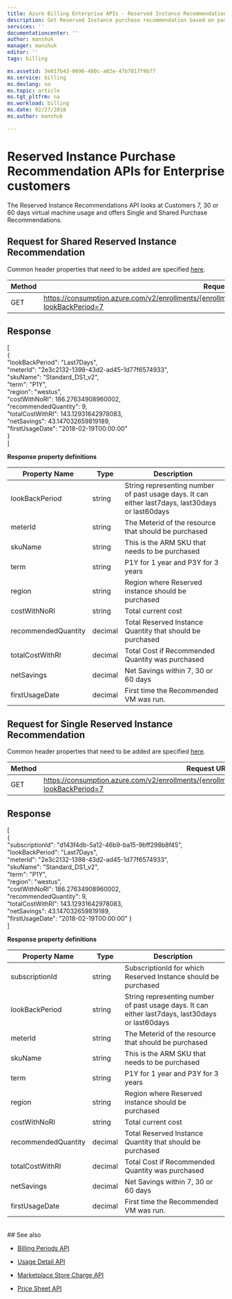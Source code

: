 ```yaml
---
title: Azure Billing Enterprise APIs - Reserved Instance Recommendation| Microsoft Docs
description: Get Reserved Instance purchase recommendation based on past usage.
services: ''
documentationcenter: ''
author: manshuk
manager: manshuk
editor: ''
tags: billing

ms.assetid: 3e817b43-0696-400c-a02e-47b7817f9b77
ms.service: billing
ms.devlang: na
ms.topic: article
ms.tgt_pltfrm: na
ms.workload: billing
ms.date: 02/27/2018
ms.author: manshuk

---
```

# Reserved Instance Purchase Recommendation APIs for Enterprise customers

The Reserved Instance Recommendations API looks at Customers 7, 30 or 60 days virtual machine usage and offers Single and Shared Purchase Recommendations.


## Request for Shared Reserved Instance Recommendation
Common header properties that need to be added are specified [here](https://docs.microsoft.com/azure/billing/billing-enterprise-api). 

|Method | Request URI|
|-|-|
|GET| https://consumption.azure.com/v2/enrollments/{enrollmentNumber}/AggregateReservationRecommendations?lookBackPeriod=7

## Response
[<br>{<br>
	"lookBackPeriod": "Last7Days",
	<br>"meterId": "2e3c2132-1398-43d2-ad45-1d77f6574933",
	<br>"skuName": "Standard_DS1_v2",
	<br>"term": "P1Y",
	<br>"region": "westus",
	<br>"costWithNoRI": 186.27634908960002,
	<br>"recommendedQuantity": 9,
	<br>"totalCostWithRI": 143.12931642978083,
	<br>"netSavings": 43.147032659819189,
	<br>"firstUsageDate": "2018-02-19T00:00:00"
<br>}<br>
]

**Response property definitions**

|Property Name| Type| Description
|-|-|-|
|lookBackPeriod|string|String representing number of past usage days. It can either last7days, last30days or last60days|
|meterId|string |The Meterid of the resource that should be purchased|
|skuName|string |This is the ARM SKU that needs to be purchased|
|term|string| P1Y for 1 year and P3Y for 3 years|
|region|string| Region where Reserved instance should be purchased|
|costWithNoRI|string| Total current cost|
|recommendedQuantity|decimal| Total Reserved Instance Quantity that should be purchased|
|totalCostWithRI|decimal| Total Cost if Recommended Quantity was purchased|
|netSavings|decimal| Net Savings within 7, 30 or 60 days|
|firstUsageDate|decimal| First time the Recommended VM was run.|



## Request for Single Reserved Instance Recommendation
Common header properties that need to be added are specified [here](https://docs.microsoft.com/azure/billing/billing-enterprise-api). 

|Method | Request URI|
|-|-|
|GET| https://consumption.azure.com/v2/enrollments/{enrollmentNumber}/ReservationRecommendations?lookBackPeriod=7

## Response
[<br>{<br>
	"subscriptionId": "d143f4db-5a12-46b9-ba15-9bff298b8f45",
	<br>"lookBackPeriod": "Last7Days",
	<br>"meterId": "2e3c2132-1398-43d2-ad45-1d77f6574933",
	<br>"skuName": "Standard_DS1_v2",
	<br>"term": "P1Y",
	<br>"region": "westus",
	<br>"costWithNoRI": 186.27634908960002,
	<br>"recommendedQuantity": 9,
	<br>"totalCostWithRI": 143.12931642978083,
	<br>"netSavings": 43.147032659819189,
	<br>"firstUsageDate": "2018-02-19T00:00:00"
}<br>
]

**Response property definitions**

|Property Name| Type| Description
|-|-|-|
|subscriptionId|string|SubscriptionId for which Reserved Instance should be purchased|
|lookBackPeriod|string|String representing number of past usage days. It can either last7days, last30days or last60days|
|meterId|string |The Meterid of the resource that should be purchased|
|skuName|string |This is the ARM SKU that needs to be purchased|
|term|string| P1Y for 1 year and P3Y for 3 years|
|region|string| Region where Reserved instance should be purchased|
|costWithNoRI|string| Total current cost|
|recommendedQuantity|decimal| Total Reserved Instance Quantity that should be purchased|
|totalCostWithRI|decimal| Total Cost if Recommended Quantity was purchased|
|netSavings|decimal| Net Savings within 7, 30 or 60 days|
|firstUsageDate|decimal| First time the Recommended VM was run.|


<br/>
## See also

* [Billing Periods API](billing-enterprise-api-billing-periods.md)

* [Usage Detail API](billing-enterprise-api-usage-detail.md) 

* [Marketplace Store Charge API](billing-enterprise-api-marketplace-storecharge.md) 

* [Price Sheet API](billing-enterprise-api-pricesheet.md)